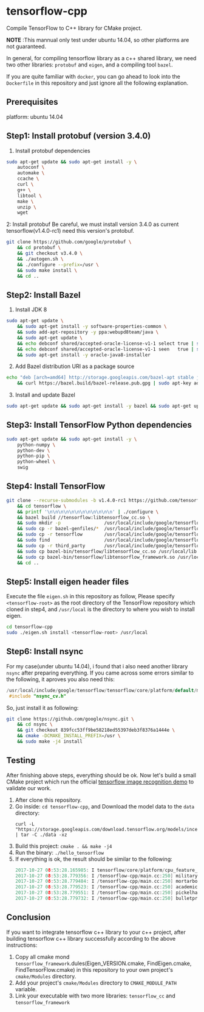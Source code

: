 # tensorflow-cpp
Compile TensorFlow to C++ library for CMake project.

**NOTE** :This mannual only test under ubuntu 14.04, so other platforms are not guaranteed.

In general, for compiling tensorflow library as a c++ shared library, we need two other libraries: `protobuf` and `eigen`, and a compiling tool `bazel`.

If you are quite familiar with `docker`, you can go ahead to look into the `Dockerfile` in this repository and just ignore all the following explanation.
## Prerequisites
platform: ubuntu 14.04

## Step1: Install protobuf (version 3.4.0)
1. Install protobuf dependencies
```bash
sudo apt-get update && sudo apt-get install -y \
    autoconf \
    automake \
    ccache \
    curl \
    g++ \
    libtool \
    make \
    unzip \
    wget
```
2: Install protobuf
Be careful, we must install version 3.4.0 as current tensorflow(v1.4.0-rc1) need this version's protobuf.
```bash
git clone https://github.com/google/protobuf \
    && cd protobuf \
    && git checkout v3.4.0 \
    && ./autogen.sh \
    && ./configure --prefix=/usr \
    && sudo make install \
    && cd ..
```

## Step2: Install Bazel
1. Install JDK 8
```bash
sudo apt-get update \
    && sudo apt-get install -y software-properties-common \
    && sudo add-apt-repository -y ppa:webupd8team/java \
    && sudo apt-get update \
    && echo debconf shared/accepted-oracle-license-v1-1 select true | sudo debconf-set-selections \
    && echo debconf shared/accepted-oracle-license-v1-1 seen   true | sudo debconf-set-selections \
    && sudo apt-get install -y oracle-java8-installer
 ```
2. Add Bazel distribution URI as a package source
```bash
echo "deb [arch=amd64] http://storage.googleapis.com/bazel-apt stable jdk1.8" | sudo tee /etc/apt/sources.list.d/bazel.list \
    && curl https://bazel.build/bazel-release.pub.gpg | sudo apt-key add -
```
3. Install and update Bazel
```bash
sudo apt-get update && sudo apt-get install -y bazel && sudo apt-get upgrade -y bazel
```

## Step3: Install TensorFlow Python dependencies
```bash
sudo apt-get update && sudo apt-get install -y \
    python-numpy \
    python-dev \
    python-pip \
    python-wheel \
    swig
```

## Step4: Install TensorFlow
```bash
git clone --recurse-submodules -b v1.4.0-rc1 https://github.com/tensorflow/tensorflow.git \
    && cd tensorflow \
    && printf '\n\n\n\n\n\n\n\n\n\n\n\n' | ./configure \
    && bazel build //tensorflow:libtensorflow_cc.so \
    && sudo mkdir -p                /usr/local/include/google/tensorflow \
    && sudo cp -r bazel-genfiles/*  /usr/local/include/google/tensorflow/ \
    && sudo cp -r tensorflow        /usr/local/include/google/tensorflow/ \
    && sudo find                    /usr/local/include/google/tensorflow -type f  ! -name "*.h" -delete \
    && sudo cp -r third_party       /usr/local/include/google/tensorflow/ \
    && sudo cp bazel-bin/tensorflow/libtensorflow_cc.so /usr/local/lib \
    && sudo cp bazel-bin/tensorflow/libtensorflow_framework.so /usr/local/lib \
    && cd ..
```

## Step5: Install eigen header files
Execute the file `eigen.sh` in this repository as follow,
Please specify `<tensorflow-root>` as the root directory of the TensorFlow repository which cloned in step4,
and `/usr/local` is the directory to where you wish to install eigen.
```bash
cd tensorflow-cpp
sudo ./eigen.sh install <tensorflow-root> /usr/local
```

## Step6: Install nsync
For my case(under ubuntu 14.04), i found that i also need another library `nsync` after preparing everything.
If you came across some errors similar to the following, it aproves you also need this:
```c++
/usr/local/include/google/tensorflow/tensorflow/core/platform/default/mutex.h:25:22: fatal error: nsync_cv.h: No such file or directory
 #include "nsync_cv.h"
```
So, just install it as following:
```bash
git clone https://github.com/google/nsync.git \
    && cd nsync \
    && git checkout 839fcc53ff9be58218ed55397deb3f8376a1444e \
    && cmake -DCMAKE_INSTALL_PREFIX=/usr \
    && sudo make -j4 install
```

## Testing
After finishing above steps, everything should be ok.
Now let's build a small CMake project which run the official [tensorflow image recognition demo](https://github.com/tensorflow/tensorflow/tree/master/tensorflow/examples/label_image) to validate our work.

1. After clone this repository.
2. Go inside: `cd tensorflow-cpp`, and Download the model data to the `data` directory:
   ```
   curl -L "https://storage.googleapis.com/download.tensorflow.org/models/inception_v3_2016_08_28_frozen.pb.tar.gz" | tar -C ./data -xz
   ```
2. Build this project: `cmake . && make -j4`
3. Run the binary: `./hello_tensorflow`
4. If everything is ok, the result should be similar to the following:
   ```c++
   2017-10-27 08:53:28.165985: I tensorflow/core/platform/cpu_feature_guard.cc:137] Your CPU supports instructions that this TensorFlow binary was not compiled to use: SSE4.1 SSE4.2 AVX AVX2 FMA
   2017-10-27 08:53:28.779356: I /tensorflow-cpp/main.cc:250] military uniform (653): 0.834306
   2017-10-27 08:53:28.779484: I /tensorflow-cpp/main.cc:250] mortarboard (668): 0.0218692
   2017-10-27 08:53:28.779523: I /tensorflow-cpp/main.cc:250] academic gown (401): 0.0103579
   2017-10-27 08:53:28.779551: I /tensorflow-cpp/main.cc:250] pickelhaube (716): 0.00800814
   2017-10-27 08:53:28.779732: I /tensorflow-cpp/main.cc:250] bulletproof vest (466): 0.00535088
   ```

## Conclusion
If you want to integrate tensorflow c++ library to your c++ project, after building tensorflow c++ library successfully according to the above instructions:
1. Copy all cmake mond `tensorflow_framework`.dules(Eigen_VERSION.cmake, FindEigen.cmake, FindTensorFlow.cmake) in this repository to your own project's `cmake/Modules` directory.
2. Add your project's `cmake/Modules` directory to `CMAKE_MODULE_PATH` variable.
3. Link your executable with two more libraries: `tensorflow_cc` and `tensorflow_framework`
